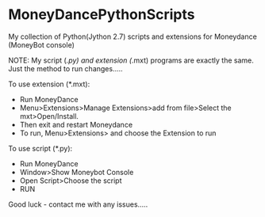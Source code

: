 # MoneyDancePythonScripts
My collection of Python(Jython 2.7) scripts and extensions for Moneydance (MoneyBot console)

NOTE: My script (*.py) and extension (*.mxt) programs are exactly the same. Just the method to run changes.....

To use extension (*.mxt):
- Run MoneyDance
- Menu>Extensions>Manage Extensions>add from file>Select the mxt>Open/Install.
- Then exit and restart Moneydance 
- To run, Menu>Extensions> and choose the Extension to run

To use script (*.py):
- Run MoneyDance
- Window>Show Moneybot Console
- Open Script>Choose the script
- RUN

Good luck - contact me with any issues.....
